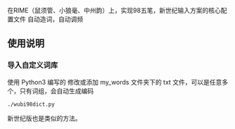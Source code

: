 在RIME（鼠须管、小狼毫、中州韵）上，实现98五笔，新世纪输入方案的核心配置文件
自动造词，自动调频

## 使用说明
### 导入自定义词库
使用 Python3 编写的
修改或添加 my_words 文件夹下的 txt 文件，可以是任意多个，只有词组，会自动生成编码
```shell
./wubi98dict.py
```
新世纪版也是类似的方法。
